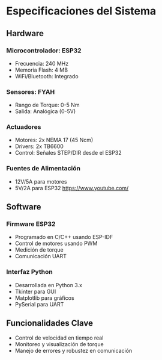 # Especificaciones del Sistema

## Hardware

### Microcontrolador: ESP32
- Frecuencia: 240 MHz
- Memoria Flash: 4 MB
- WiFi/Bluetooth: Integrado

### Sensores: FYAH
- Rango de Torque: 0-5 Nm
- Salida: Analógica (0-5V)

### Actuadores
- Motores: 2x NEMA 17 (45 Ncm)
- Drivers: 2x TB6600
- Control: Señales STEP/DIR desde el ESP32

### Fuentes de Alimentación
- 12V/5A para motores
- 5V/2A para ESP32
https://www.youtube.com/
## Software

### Firmware ESP32
- Programado en C/C++ usando ESP-IDF
- Control de motores usando PWM
- Medición de torque
- Comunicación UART

### Interfaz Python
- Desarrollada en Python 3.x
- Tkinter para GUI
- Matplotlib para gráficos
- PySerial para UART

## Funcionalidades Clave
- Control de velocidad en tiempo real
- Monitoreo y visualización de torque
- Manejo de errores y robustez en comunicación
